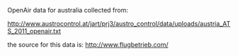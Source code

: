 OpenAir data for australia collected from:

http://www.austrocontrol.at/jart/prj3/austro_control/data/uploads/austria_ATS_2011_openair.txt

the source for this data is: http://www.flugbetrieb.com/
